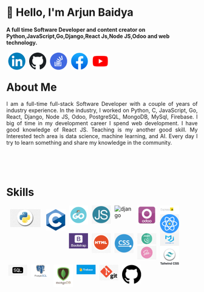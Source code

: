 <h1> 👋 Hello, I'm Arjun Baidya </h1>

<h4>A full time Software Developer and content creator on Python,JavaScript,Go,Django,React Js,Node JS,Odoo and web technology.</h4>

<a href="https://www.linkedin.com/in/arjun-baidya13/" target="_blank">
<img align="left" alt="linkedin" title="linkedin" width="45" hspace="5"
 src="./images/linkedin.png" />
 </a>
<a href="https://github.com/arjun-baidya" target="blank">
<img align="left" alt="linkedin" title="GitHub" width="45" hspace="5"
 src="./images/github.png" />
 </a>
 <a href="https://stackoverflow.com/users/12262434/arjun-baidya" target="blank">
<img align="left" alt="linkedin" title="Stack Overflow" width="45" hspace="5"
 src="./images/stackoverflow.png" />
 </a>
 <a href="https://www.facebook.com/ac.baidya/" target="blank">
<img align="left" alt="linkedin" title="FaceBook" width="45" hspace="5"
 src="./images/fb.png" />
 </a>
<a href="" target="blank">
<img align="left" alt="linkedin" title="Youtube" width="45" hspace="5"
 src="./images/youtube.png" />
 </a>

<br/>
<br/>
<h1> About Me </h1>
<p align="justify">
    I am a full-time full-stack Software Developer with a couple of years of industry experience. In the industry, I worked on  Python, C, JavaScript, Go, React, Django, Node JS, Odoo, PostgreSQL, MongoDB, MySql, Firebase. I big of time in my development career I spend web development. I have good knowledge of React JS.
    Teaching is my another good skill. My Interested tech area is data science, machine learning, and AI.
    Every day I try to learn something and share my knowledge in the community.
</p>

<br/>
<br/>
<br/>

<h1>Skills </h1>

<img align="left" alt="python" title="Python" width="80" hspace="10" vspace="10"
 src="./images/python.jpeg" />
 <img align="left" alt="c" title="C" width="50" hspace="5" vspace="10"
 src="./images/c.png" />
  <img align="left" alt="go" title="GO" width="50" hspace="5"
 src="./images/go.png" />
  <img align="left" alt="javascript" title="JavaScript" width="50" hspace="5"
 src="./images/js.jpeg" />
  <img align="left" alt="django" title="Django" width="50" hspace="5"
 src="./images/django.png" />
  <img align="left" alt="odoo" title="Odoo" width="50" hspace="5"
 src="./images/odoo.png" />
  <img align="left" alt="express" title="Express" width="50" hspace="5"
 src="./images/express.png" />
  <img align="left" alt="react" title="React" width="50" hspace="5"
 src="./images/react.png" />
  <img align="left" alt="bootstrap" title="Bootstrap" width="50" hspace="5"
 src="./images/bootstrap.jpg" />
  <img align="left" alt="html" title="HTML" width="50" hspace="5"
 src="./images/html.png" />
  <img align="left" alt="css" title="CSS" width="50" hspace="5"
 src="./images/css.png" />
  <img align="left" alt="jquery" title="JQuery" width="50" hspace="5"
 src="./images/jqury.png" />
  <img align="left" alt="material" title="Material UI" width="50" hspace="5"
 src="./images/material.png" />
  <img align="left" alt="sass" title="SASS" width="50" hspace="5"
 src="./images/sass.png" />
  <img align="left" alt="tailwind" title="Tailwind-CSS" width="50" hspace="5"
 src="./images/tailwind.jpeg" />
  <img align="left" alt="sql" title="SQL" width="50" hspace="5"
 src="./images/sql.png" />
  <img align="left" alt="postgresql" title="PostgreSql" width="50" hspace="5"
 src="./images/postgresql.png" />
  <img align="left" alt="mongo" title="MongoDB" width="50" hspace="5"
 src="./images/mongodb.png" />
  <img align="left" alt="c" title="Firebase" width="50" hspace="5"
 src="./images/firebase.png" />
  <img align="left" alt="git" title="Git" width="50" hspace="5"
 src="./images/git.png" />
  <img align="left" alt="c" title="GitHub" width="50" hspace="5"
 src="./images/githubs.png" />